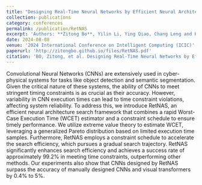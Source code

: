 ```yaml
---
title: "Designing Real-Time Neural Networks by Efficient Neural Architecture Search"
collection: publications
category: conferences
permalink: /publication/RetNAS
excerpt: 'Authors: **Zitong Bo**, Yilin Li, Ying Qiao, Chang Leng and Hongan Wang'
date: 2024-08-08
venue: '2024 International Conference on Intelligent Computing (ICIC)'
paperurl: 'http://zitongbo.github.io/files/RetNAS.pdf'
citation: 'BO, Zitong, et al. Designing Real-Time Neural Networks by Efficient Neural Architecture Search. In: International Conference on Intelligent Computing. Singapore: Springer Nature Singapore, 2024. p. 62-73.'
---
```


Convolutional Neural Networks (CNNs) are extensively used in cyber-physical systems for tasks like object detection and semantic segmentation. Given the critical nature of these systems, the ability of CNNs to meet stringent timing constraints is as crucial as their accuracy. However, variability in CNN execution times can lead to time constraint violations, affecting system reliability. To address this, we introduce RetNAS, an efficient neural architecture search framework that combines a rapid Worst-Case Execution Time (WCET) estimator and a constraint schedule to ensure timely performance. We utilize extreme value theory to estimate WCET, leveraging a generalized Pareto distribution based on limited execution time samples. Furthermore, RetNAS employs a constraint schedule to accelerate the search efficiency, which pursues a gradual search trajectory. RetNAS significantly enhances search efficiency and achieves a success rate of approximately 99.2% in meeting time constraints, outperforming other methods. Our experiments also show that CNNs designed by RetNAS surpass the accuracy of manually designed CNNs and visual transformers by 0.4% to 5%.
